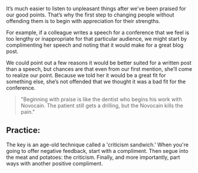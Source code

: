 It’s much easier to listen to unpleasant things after we’ve been praised for our good points. That’s why the first step to changing people without offending them is to begin with appreciation for their strengths.  

For example, if a colleague writes a speech for a conference that we feel is too lengthy or inappropriate for that particular audience, we might start by complimenting her speech and noting that it would make for a great blog post.  

We could point out a few reasons it would be better suited for a written post than a speech, but chances are that even from our first mention, she’ll come to realize our point. Because we told her it would be a great fit for something else, she’s not offended that we thought it was a bad fit for the conference.

> "Beginning with praise is like the dentist who begins his work with Novocain. The patient still gets a drilling, but the Novocain kills the pain."

## Practice:

The key is an age-old technique called a 'criticism sandwich.' When you're going to offer negative feedback, start with a compliment. Then segue into the meat and potatoes: the criticism. Finally, and more importantly, part ways with another positive compliment.
